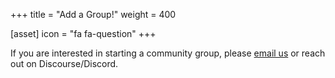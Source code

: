 +++
title = "Add a Group!"
weight = 400

[asset]
  icon = "fa fa-question"
+++

If you are interested in starting a community group, please [email us](mailto:community.o@llvm.rg) or reach out on Discourse/Discord.
